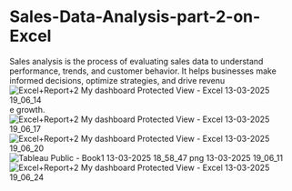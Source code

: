 # Sales-Data-Analysis-part-2-on-Excel
Sales analysis is the process of evaluating sales data to understand performance, trends, and customer behavior. It helps businesses make informed decisions, optimize strategies, and drive revenu
![Excel+Report+2 My dashboard   Protected View  - Excel 13-03-2025 19_06_14](https://github.com/user-attachments/assets/d0919c65-aaf0-4884-b0c1-238130154f31)
e growth.
![Excel+Report+2 My dashboard   Protected View  - Excel 13-03-2025 19_06_17](https://github.com/user-attachments/assets/90a61555-17b6-4384-950b-dbb3ad5e2e2d)
![Excel+Report+2 My dashboard   Protected View  - Excel 13-03-2025 19_06_20](https://github.com/user-attachments/assets/45c67d0a-5490-46a7-8e57-a87392bc36b9)
![Tableau Public - Book1 13-03-2025 18_58_47 png 13-03-2025 19_06_11](https://github.com/user-attachments/assets/ce80fb6c-a762-4867-ac41-8b330021b250)
![Excel+Report+2 My dashboard   Protected View  - Excel 13-03-2025 19_06_24](https://github.com/user-attachments/assets/6c508348-0916-4a2f-83c0-4a4335979694)
